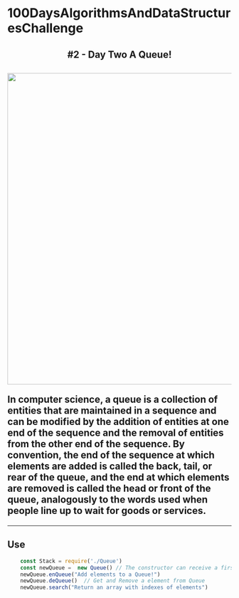 # 100DaysAlgorithmsAndDataStructuresChallenge
<h2 align="center">#2 - Day Two A Queue!<h2>

<p align="center"><img src="" width="700"></p>


In computer science, a queue is a collection of entities that are maintained in a sequence and can be modified by the addition of entities at one end of the sequence and the removal of entities from the other end of the sequence. By convention, the end of the sequence at which elements are added is called the back, tail, or rear of the queue, and the end at which elements are removed is called the head or front of the queue, analogously to the words used when people line up to wait for goods or services. 

---

## Use

``` javascript
    const Stack = require('./Queue')
    const newQueue =  new Queue() // The constructor can receive a first push too.
    newQueue.enQueue("Add elements to a Queue!")
    newQueue.deQueue()  // Get and Remove a element from Queue
    newQueue.search("Return an array with indexes of elements")
```